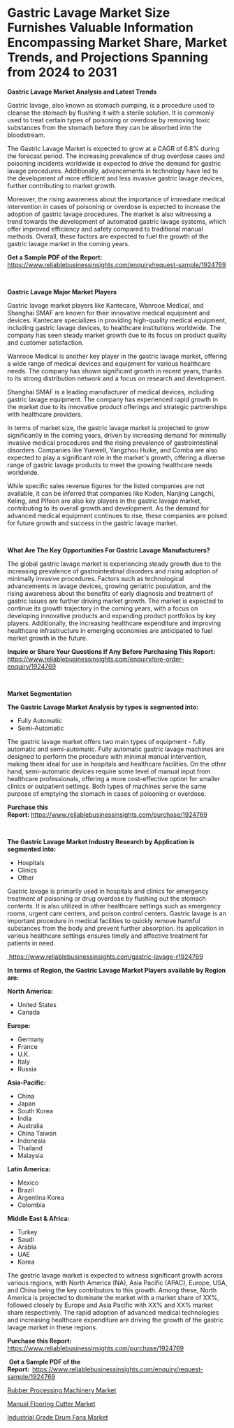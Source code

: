 <p><h1>Gastric Lavage Market Size Furnishes Valuable Information Encompassing Market Share, Market Trends, and Projections Spanning from 2024 to 2031</h1></p><p><strong>Gastric Lavage Market Analysis and Latest Trends</strong></p>
<p><p>Gastric lavage, also known as stomach pumping, is a procedure used to cleanse the stomach by flushing it with a sterile solution. It is commonly used to treat certain types of poisoning or overdose by removing toxic substances from the stomach before they can be absorbed into the bloodstream.</p><p>The Gastric Lavage Market is expected to grow at a CAGR of 6.8% during the forecast period. The increasing prevalence of drug overdose cases and poisoning incidents worldwide is expected to drive the demand for gastric lavage procedures. Additionally, advancements in technology have led to the development of more efficient and less invasive gastric lavage devices, further contributing to market growth.</p><p>Moreover, the rising awareness about the importance of immediate medical intervention in cases of poisoning or overdose is expected to increase the adoption of gastric lavage procedures. The market is also witnessing a trend towards the development of automated gastric lavage systems, which offer improved efficiency and safety compared to traditional manual methods. Overall, these factors are expected to fuel the growth of the gastric lavage market in the coming years.</p></p>
<p><strong>Get a Sample PDF of the Report:&nbsp;</strong> <a href="https://www.reliablebusinessinsights.com/enquiry/request-sample/1924769">https://www.reliablebusinessinsights.com/enquiry/request-sample/1924769</a></p>
<p>&nbsp;</p>
<p><strong>Gastric Lavage Major Market Players</strong></p>
<p><p>Gastric lavage market players like Kantecare, Wanrooe Medical, and Shanghai SMAF are known for their innovative medical equipment and devices. Kantecare specializes in providing high-quality medical equipment, including gastric lavage devices, to healthcare institutions worldwide. The company has seen steady market growth due to its focus on product quality and customer satisfaction.</p><p>Wanrooe Medical is another key player in the gastric lavage market, offering a wide range of medical devices and equipment for various healthcare needs. The company has shown significant growth in recent years, thanks to its strong distribution network and a focus on research and development.</p><p>Shanghai SMAF is a leading manufacturer of medical devices, including gastric lavage equipment. The company has experienced rapid growth in the market due to its innovative product offerings and strategic partnerships with healthcare providers.</p><p>In terms of market size, the gastric lavage market is projected to grow significantly in the coming years, driven by increasing demand for minimally invasive medical procedures and the rising prevalence of gastrointestinal disorders. Companies like Yuewell, Yangzhou Huike, and Comba are also expected to play a significant role in the market's growth, offering a diverse range of gastric lavage products to meet the growing healthcare needs worldwide.</p><p>While specific sales revenue figures for the listed companies are not available, it can be inferred that companies like Koden, Nanjing Langchi, Keling, and Pifeon are also key players in the gastric lavage market, contributing to its overall growth and development. As the demand for advanced medical equipment continues to rise, these companies are poised for future growth and success in the gastric lavage market.</p></p>
<p>&nbsp;</p>
<p><strong>What Are The Key Opportunities For Gastric Lavage Manufacturers?</strong></p>
<p><p>The global gastric lavage market is experiencing steady growth due to the increasing prevalence of gastrointestinal disorders and rising adoption of minimally invasive procedures. Factors such as technological advancements in lavage devices, growing geriatric population, and the rising awareness about the benefits of early diagnosis and treatment of gastric issues are further driving market growth. The market is expected to continue its growth trajectory in the coming years, with a focus on developing innovative products and expanding product portfolios by key players. Additionally, the increasing healthcare expenditure and improving healthcare infrastructure in emerging economies are anticipated to fuel market growth in the future.</p></p>
<p><strong>Inquire or Share Your Questions If Any Before Purchasing This Report:</strong> <a href="https://www.reliablebusinessinsights.com/enquiry/pre-order-enquiry/1924769">https://www.reliablebusinessinsights.com/enquiry/pre-order-enquiry/1924769</a></p>
<p>&nbsp;</p>
<p><strong>Market Segmentation</strong></p>
<p><strong>The Gastric Lavage Market Analysis by types is segmented into:</strong></p>
<p><ul><li>Fully Automatic</li><li>Semi-Automatic</li></ul></p>
<p><p>The gastric lavage market offers two main types of equipment - fully automatic and semi-automatic. Fully automatic gastric lavage machines are designed to perform the procedure with minimal manual intervention, making them ideal for use in hospitals and healthcare facilities. On the other hand, semi-automatic devices require some level of manual input from healthcare professionals, offering a more cost-effective option for smaller clinics or outpatient settings. Both types of machines serve the same purpose of emptying the stomach in cases of poisoning or overdose.</p></p>
<p><strong>Purchase this Report:&nbsp;</strong><a href="https://www.reliablebusinessinsights.com/purchase/1924769">https://www.reliablebusinessinsights.com/purchase/1924769</a></p>
<p>&nbsp;</p>
<p><strong>The Gastric Lavage Market Industry Research by Application is segmented into:</strong></p>
<p><ul><li>Hospitals</li><li>Clinics</li><li>Other</li></ul></p>
<p><p>Gastric lavage is primarily used in hospitals and clinics for emergency treatment of poisoning or drug overdose by flushing out the stomach contents. It is also utilized in other healthcare settings such as emergency rooms, urgent care centers, and poison control centers. Gastric lavage is an important procedure in medical facilities to quickly remove harmful substances from the body and prevent further absorption. Its application in various healthcare settings ensures timely and effective treatment for patients in need.</p></p>
<p><a href="https://www.reliablebusinessinsights.com/gastric-lavage-r1924769">&nbsp;https://www.reliablebusinessinsights.com/gastric-lavage-r1924769</a></p>
<p><strong>In terms of Region, the Gastric Lavage Market Players available by Region are:</strong></p>
<p>
    <p> <strong> North America: </strong>
        <ul>
            <li>United States</li>
            <li>Canada</li>
        </ul>
        </p> 
    <p> <strong> Europe: </strong>
        <ul>
            <li>Germany</li>
            <li>France</li>
            <li>U.K.</li>
            <li>Italy</li>
            <li>Russia</li>
        </ul>
        </p> 
    <p> <strong> Asia-Pacific: </strong>
        <ul>
            <li>China</li>
            <li>Japan</li>
            <li>South Korea</li>
            <li>India</li>
            <li>Australia</li>
            <li>China Taiwan</li>
            <li>Indonesia</li>
            <li>Thailand</li>
            <li>Malaysia</li>
        </ul>
        </p> 
    <p> <strong> Latin America: </strong>
        <ul>
            <li>Mexico</li>
            <li>Brazil</li>
            <li>Argentina Korea</li>
            <li>Colombia</li>
        </ul>
        </p> 
    <p> <strong> Middle East & Africa: </strong>
        <ul>
            <li>Turkey</li>
            <li>Saudi</li>
            <li>Arabia</li>
            <li>UAE</li>
            <li>Korea</li>
        </ul>
    </p>
    </p>
<p><p>The gastric lavage market is expected to witness significant growth across various regions, with North America (NA), Asia Pacific (APAC), Europe, USA, and China being the key contributors to this growth. Among these, North America is projected to dominate the market with a market share of XX%, followed closely by Europe and Asia Pacific with XX% and XX% market share respectively. The rapid adoption of advanced medical technologies and increasing healthcare expenditure are driving the growth of the gastric lavage market in these regions.</p></p>
<p><strong>Purchase this Report: </strong><a href="https://www.reliablebusinessinsights.com/purchase/1924769">https://www.reliablebusinessinsights.com/purchase/1924769</a></p>
<p>&nbsp;<strong>Get a Sample PDF of the Report:&nbsp;&nbsp;</strong><a href="https://www.reliablebusinessinsights.com/enquiry/request-sample/1924769">https://www.reliablebusinessinsights.com/enquiry/request-sample/1924769</a></p>
<p><strong></strong></p>
<p><p><a href="https://issuu.com/reportprime-2/docs/rubber-processing-machinery-market-size-2030.pptx">Rubber Processing Machinery Market</a></p><p><a href="https://github.com/phuonganhit041011/Market-Research-Report-List-1/blob/main/manual-flooring-cutter-market.md">Manual Flooring Cutter Market</a></p><p><a href="https://github.com/nhteumcc68/Market-Research-Report-List-1/blob/main/industrial-grade-drum-fans-market.md">Industrial Grade Drum Fans Market</a></p></p>